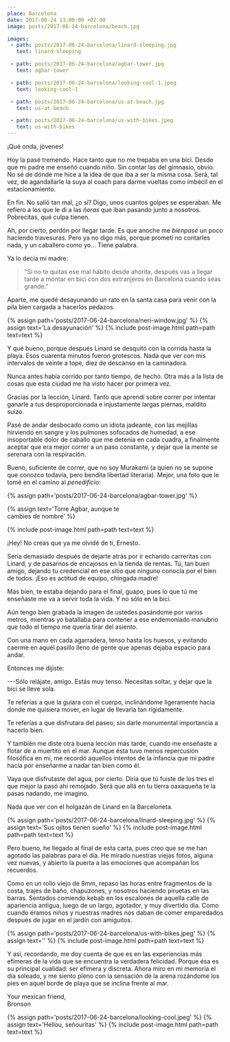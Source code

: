 ```yaml
---
place: Barcelona
date: 2017-06-24 13:00:00 +02:00
image: posts/2017-06-24-barcelona/beach.jpg

images:
 - path: posts/2017-06-24-barcelona/linard-sleeping.jpg
   text: linard-sleeping

 - path: posts/2017-06-24-barcelona/agbar-tower.jpg
   text: agbar-tower

 - path: posts/2017-06-24-barcelona/looking-cool-1.jpeg
   text: looking-cool-1

 - path: posts/2017-06-24-barcelona/us-at-beach.jpg
   text: us-at-beach

 - path: posts/2017-06-24-barcelona/us-with-bikes.jpeg
   text: us-with-bikes
---
```


¡Qué onda, jóvenes!

Hoy la pasé tremendo. Hace tanto que no me trepaba en una bici. Desde que mi padre me enseñó cuando niño. Sin contar las del gimnasio, obvio. No sé de dónde me hice a la idea de que iba a ser la misma cosa. Será, tal vez, de agandallarle la suya al coach para darme vueltas como imbécil en el estacionamiento.

En fin. No salió tan mal, ¿o sí? Digo, unos cuantos golpes se esperaban. Me refiero a los que le di a las _ñoras_ que iban pasando junto a nosotros. Pobrecitas, qué culpa tienen.

Ah, por cierto, perdón por llegar tarde. Es que anoche me _bienpasé_ un poco haciendo travesuras. Pero ya no digo más, porque prometí no contarles nada, y un caballero como yo... Tiene palabra.

Ya lo decía mi madre:

> "Si no te quitas ese mal hábito desde ahorita, después vas a llegar tarde a montar en bici con dos extranjeros en Barcelona cuando seas grande."

Aparte, me quedé desayunando un rato en la santa casa para venir con la pila bien cargada a hacerlos pedazos.

{% assign path='posts/2017-06-24-barcelona/neri-window.jpg' %}
{% assign text='La desayunación' %}
{% include post-image.html path=path text=text %}

Y qué bueno, porque después Linard se desquitó con la corrida hasta la playa. Esos cuarenta minutos fueron grotescos. Nada que ver con mis intervalos de veinte a tope, diez de descanso en la caminadora.

Nunca antes había corrido por tanto tiempo, de hecho. Otra más a la lista de cosas que esta ciudad me ha visto hacer por primera vez.

Gracias por la lección, Linard. Tanto que aprendí sobre correr por intentar ganarle a tus desproporcionada e injustamente largas piernas, maldito suizo.

Pasé de andar desbocado como un idiota jadeante, con las mejillas hirviendo en sangre y los pulmones sofocados de humedad, a ese insoportable dolor de caballo que me detenía en cada cuadra, a finalmente aceptar que era mejor
correr a un paso constante, y dejar que la mente se serenara con la respiración.

Bueno, suficiente de correr, que no soy Murakami (a quien no se supone que conozco todavía, pero bendita libertad literaria). Mejor, una foto que le tomé en el camino al _penedificio_:

{% assign path='posts/2017-06-24-barcelona/agbar-tower.jpg' %}

{% assign text='Torre Agbar, aunque te <br>cambies de nombre' %}

{% include post-image.html path=path text=text %}

¡Hey! No creas que ya me olvidé de ti, Ernesto.

Sería demasiado después de dejarte atrás por ir echando carreritas con Linard, y de pasarnos de encajosos en la tienda de rentas. Tú, tan buen amigo, dejando tu credencial en ese sitio que ninguno conocía por el bien de todos. ¡Eso es actitud de equipo, chingada madre!

Más bien, te estaba dejando para el final, guapo, pues lo que tú me enseñaste me va a servir toda la vida. Y no sólo en la bici.

Aún tengo bien grabada la imagen de ustedes pasándome por varios metros, mientras yo batallaba para contener a ese endemoniado manubrio que todo el tiempo me quería tirar del asiento.

Con una mano en cada agarradera, tenso hasta los huesos, y evitando caerme en aquél pasillo lleno de gente que apenas dejaba espacio para andar.

Entonces me dijiste:

---Sólo relájate, amigo. Estás muy tenso. Necesitas soltar, y dejar que la bici se lleve sola.

Te referías a que la guiara con el cuerpo, inclinándome ligeramente hacia donde me quisiera mover, en lugar de llevarla tan rígidamente.

Te referías a que disfrutara del paseo, sin darle monumental importancia a hacerlo bien.

Y también me diste otra buena lección más tarde, cuando me enseñaste a flotar de a muertito en el mar. Aunque ésta tuvo menos repercusión filosófica en mí, me recordó aquellos intentos de la infancia que mi padre hacía por enseñarme a nadar tan bien como él.

Vaya que disfrutaste del agua, por cierto. Diría que tú fuiste de los tres el que mejor la pasó ahí remojado. Será que allá en tu tierra oaxaqueña te la pasas nadando, me imagino.

Nada que ver con el holgazán de Linard en la Barceloneta.

{% assign path='posts/2017-06-24-barcelona/linard-sleeping.jpg' %}
{% assign text='Sus ojitos tienen sueño' %}
{% include post-image.html path=path text=text %}

Pero bueno, he llegado al final de esta carta, pues creo que se me han agotado las palabras para el día. He mirado nuestras viejas fotos, alguna vez nuevas, y abierto la puerta a las emociones que acompañan los recuerdos.

Como en un rollo viejo de 8mm, repaso las horas entre fragmentos de la costa, trajes de baño, chapuzones, y nosotros haciendo piruetas en las barras. Sentados comiendo kebab en los escalones de aquella calle de apariencia antigua, luego de un largo, agotador, y muy divertido día. Como cuando éramos niños y nuestras madres nos daban de comer emparedados después de jugar en el jardín con amiguitos.

{% assign path='posts/2017-06-24-barcelona/us-with-bikes.jpeg' %}
{% assign text='' %}
{% include post-image.html path=path text=text %}

Y así, recordando, me doy cuenta de que es en las experiencias más efímeras de la vida que se encuentra la verdadera felicidad. Porque ésa es su principal cualidad: ser efímera y discreta. Ahora miro en mi memoria el día soleado, y me siento pleno con la sensación de la arena rozándome los pies en aquél borde de playa que se inclina frente al mar.

Your mexican friend, <br>Bronson

{% assign path='posts/2017-06-24-barcelona/looking-cool.jpeg' %}
{% assign text='Hellou, señouritas' %}
{% include post-image.html path=path text=text %}
